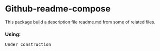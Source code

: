 # Github-readme-compose

This package build a description file readme.md from some of related files.

### Using:
<pre>
Under construction
</pre>